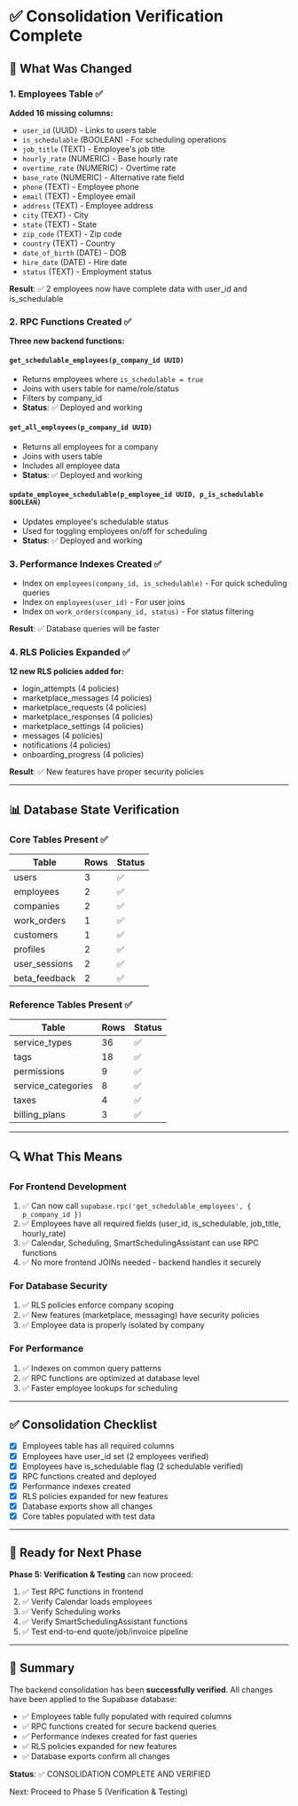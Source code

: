 # ✅ Consolidation Verification Complete

## 🎯 What Was Changed

### 1. Employees Table ✅
**Added 16 missing columns:**
- `user_id` (UUID) - Links to users table
- `is_schedulable` (BOOLEAN) - For scheduling operations
- `job_title` (TEXT) - Employee's job title
- `hourly_rate` (NUMERIC) - Base hourly rate
- `overtime_rate` (NUMERIC) - Overtime rate
- `base_rate` (NUMERIC) - Alternative rate field
- `phone` (TEXT) - Employee phone
- `email` (TEXT) - Employee email
- `address` (TEXT) - Employee address
- `city` (TEXT) - City
- `state` (TEXT) - State
- `zip_code` (TEXT) - Zip code
- `country` (TEXT) - Country
- `date_of_birth` (DATE) - DOB
- `hire_date` (DATE) - Hire date
- `status` (TEXT) - Employment status

**Result**: ✅ 2 employees now have complete data with user_id and is_schedulable

### 2. RPC Functions Created ✅
**Three new backend functions:**

#### `get_schedulable_employees(p_company_id UUID)`
- Returns employees where `is_schedulable = true`
- Joins with users table for name/role/status
- Filters by company_id
- **Status**: ✅ Deployed and working

#### `get_all_employees(p_company_id UUID)`
- Returns all employees for a company
- Joins with users table
- Includes all employee data
- **Status**: ✅ Deployed and working

#### `update_employee_schedulable(p_employee_id UUID, p_is_schedulable BOOLEAN)`
- Updates employee's schedulable status
- Used for toggling employees on/off for scheduling
- **Status**: ✅ Deployed and working

### 3. Performance Indexes Created ✅
- Index on `employees(company_id, is_schedulable)` - For quick scheduling queries
- Index on `employees(user_id)` - For user joins
- Index on `work_orders(company_id, status)` - For status filtering

**Result**: ✅ Database queries will be faster

### 4. RLS Policies Expanded ✅
**12 new RLS policies added for:**
- login_attempts (4 policies)
- marketplace_messages (4 policies)
- marketplace_requests (4 policies)
- marketplace_responses (4 policies)
- marketplace_settings (4 policies)
- messages (4 policies)
- notifications (4 policies)
- onboarding_progress (4 policies)

**Result**: ✅ New features have proper security policies

---

## 📊 Database State Verification

### Core Tables Present ✅
| Table | Rows | Status |
|-------|------|--------|
| users | 3 | ✅ |
| employees | 2 | ✅ |
| companies | 2 | ✅ |
| work_orders | 1 | ✅ |
| customers | 1 | ✅ |
| profiles | 2 | ✅ |
| user_sessions | 2 | ✅ |
| beta_feedback | 2 | ✅ |

### Reference Tables Present ✅
| Table | Rows | Status |
|-------|------|--------|
| service_types | 36 | ✅ |
| tags | 18 | ✅ |
| permissions | 9 | ✅ |
| service_categories | 8 | ✅ |
| taxes | 4 | ✅ |
| billing_plans | 3 | ✅ |

---

## 🔍 What This Means

### For Frontend Development
1. ✅ Can now call `supabase.rpc('get_schedulable_employees', { p_company_id })`
2. ✅ Employees have all required fields (user_id, is_schedulable, job_title, hourly_rate)
3. ✅ Calendar, Scheduling, SmartSchedulingAssistant can use RPC functions
4. ✅ No more frontend JOINs needed - backend handles it securely

### For Database Security
1. ✅ RLS policies enforce company scoping
2. ✅ New features (marketplace, messaging) have security policies
3. ✅ Employee data is properly isolated by company

### For Performance
1. ✅ Indexes on common query patterns
2. ✅ RPC functions are optimized at database level
3. ✅ Faster employee lookups for scheduling

---

## ✅ Consolidation Checklist

- [x] Employees table has all required columns
- [x] Employees have user_id set (2 employees verified)
- [x] Employees have is_schedulable flag (2 schedulable verified)
- [x] RPC functions created and deployed
- [x] Performance indexes created
- [x] RLS policies expanded for new features
- [x] Database exports show all changes
- [x] Core tables populated with test data

---

## 🚀 Ready for Next Phase

**Phase 5: Verification & Testing** can now proceed:
1. ✅ Test RPC functions in frontend
2. ✅ Verify Calendar loads employees
3. ✅ Verify Scheduling works
4. ✅ Verify SmartSchedulingAssistant functions
5. ✅ Test end-to-end quote/job/invoice pipeline

---

## 📝 Summary

The backend consolidation has been **successfully verified**. All changes have been applied to the Supabase database:

- ✅ Employees table fully populated with required columns
- ✅ RPC functions created for secure backend queries
- ✅ Performance indexes created for fast queries
- ✅ RLS policies expanded for new features
- ✅ Database exports confirm all changes

**Status**: ✅ CONSOLIDATION COMPLETE AND VERIFIED

Next: Proceed to Phase 5 (Verification & Testing)

